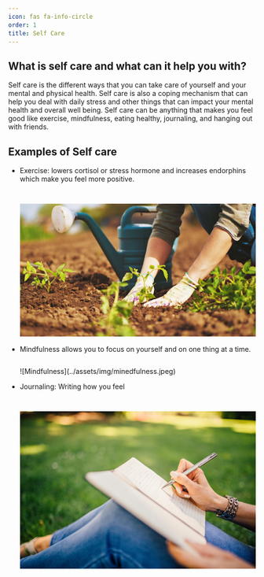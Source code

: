 ```yaml
---
icon: fas fa-info-circle
order: 1
title: Self Care
---
```


## What is self care and what can it help you with?
Self care is the different ways that you can take care of yourself and your mental and physical health. Self care is also a coping mechanism that can help you deal with daily stress and other things that can impact your mental health and overall well being. Self care can be anything that makes you feel good like exercise, mindfulness, eating healthy, journaling, and hanging out with friends.

## Examples of Self care
- <div class="collapsible">
    <p>Exercise: lowers cortisol or stress hormone and increases endorphins which make you feel more positive.</p>
    <p>Exercise can also be a way to build community, especially by joining sports teams or exercising or going on a run with friends.<br><br> Examples of different types of exercise:<br> Running, going to the gym, walking, biking, gardening, playing a sport, yoga</p>
  </div>

  ![Exercise Image 01](../assets/img/exercise01.png)
- <div class="collapsible">
    <p>Mindfulness allows you to focus on yourself and on one thing at a time.</p>
    <p>You stay in the present, and be mindful of your emotions and surroundings. Some common forms of mindfulness are meditation, and breathing exercises. Setting time for mindfulness often and trying to be consistent about it is how you get the most benefits. In addition, it's good to start small with a couple of minutes of mindfulness if you are not used to it because then you can build consistency and after that you can start to do mindfulness or meditation for longer periods of time.</p>
  </div>
  ![Mindfulness](../assets/img/minedfulness.jpeg)
- <div class="collapsible">
    <p>Journaling: Writing how you feel</p>
    <p>Journaling is a way to express yourself and your emotions in a positive way. When we are stressed, we get stuck in how we are thinking but by journaling we can write down what is happening and what is bothering us and be able to release the negative thoughts and think of solutions.<br><br> Example of prompts that you can use to journal for your mental health:<br>- List 10 things or people that you are grateful for?<br>- What coping mechanisms do you know you use? If they are unhealthy or toxic coping mechanisms, how do they negatively affect the situation or yourself?<br>- List 5 things you are stressed about that you can change and then make a plan.<br>- What are the emotions you experience the most and when do you feel them?<br>- What is a challenge you went through recently and what have you learned about yourself because of it?<br>- What are you looking forward to?<br>- What are some goals you have for yourself and what are the steps you can make to achieve them?<br>- Describe a place where you feel happiest.<br>- What is a challenge you have right now and how does it make you feel?<br>- Reflect on your day. What is the best thing that has happened to you today?</p>
  </div>

  ![Journaling](../assets/img/journaling.png)

<script>
document.querySelectorAll(".collapsible").forEach(function(current) {

    let toggler = document.createElement("div");
    toggler.className = "toggler";
    current.appendChild(toggler);

    toggler.addEventListener("click", function(e) {
      current.classList.toggle("open");
    }, false);

  });
</script>

<style>

  .collapsible {
    position: relative;
    padding-bottom: 1em;
  }
  .collapsible:not(.open) > * {
    display: none;
  }
  .collapsible:not(.open) > p:first-child {
    display: block;
  }

  .collapsible > .toggler {
    position: absolute;
    left: 0;
    bottom: 0;
    display: block;
    width: 100%;
    background: #fff;
    text-align: center;
    cursor: pointer;
  }
  .collapsible > .toggler::after {
    content: "\25bc";
  }
  .collapsible.open > .toggler::after {
    content: "\25b2";
  }

</style>
